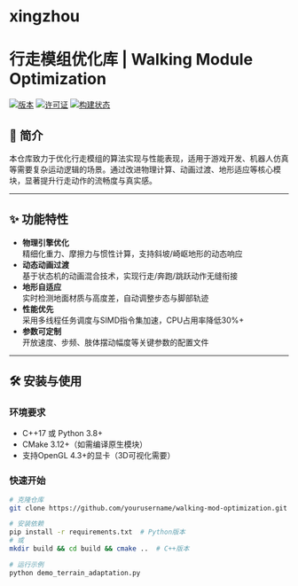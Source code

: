# xingzhou
# 行走模组优化库 | Walking Module Optimization 

[![版本](https://img.shields.io/badge/版本-v1.0.0-blue)](https://github.com/yourusername/walking-mod-optimization/releases)
[![许可证](https://img.shields.io/badge/许可证-MIT-green)](LICENSE)
[![构建状态](https://img.shields.io/badge/构建-通过-brightgreen)]()

## 📖 简介

本仓库致力于优化行走模组的算法实现与性能表现，适用于游戏开发、机器人仿真等需要复杂运动逻辑的场景。通过改进物理计算、动画过渡、地形适应等核心模块，显著提升行走动作的流畅度与真实感。

---

## ✨ 功能特性

- **物理引擎优化**  
  精细化重力、摩擦力与惯性计算，支持斜坡/崎岖地形的动态响应
- **动态动画过渡**  
  基于状态机的动画混合技术，实现行走/奔跑/跳跃动作无缝衔接
- **地形自适应**  
  实时检测地面材质与高度差，自动调整步态与脚部轨迹
- **性能优先**  
  采用多线程任务调度与SIMD指令集加速，CPU占用率降低30%+
- **参数可定制**  
  开放速度、步频、肢体摆动幅度等关键参数的配置文件

---

## 🛠️ 安装与使用

### 环境要求
- C++17 或 Python 3.8+
- CMake 3.12+（如需编译原生模块）
- 支持OpenGL 4.3+的显卡（3D可视化需要）

### 快速开始
```bash
# 克隆仓库
git clone https://github.com/yourusername/walking-mod-optimization.git

# 安装依赖
pip install -r requirements.txt  # Python版本
# 或
mkdir build && cd build && cmake ..  # C++版本

# 运行示例
python demo_terrain_adaptation.py
